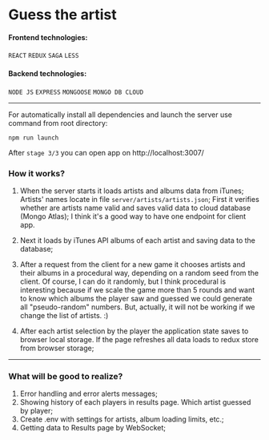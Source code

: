 # Guess the artist 

#### Frontend technologies:
`REACT`
`REDUX`
`SAGA`
`LESS`

#### Backend technologies:
`NODE JS`
`EXPRESS`
`MONGOOSE`
`MONGO DB CLOUD`

***

For automatically install all dependencies and launch the server use command from root directory:

`npm run launch`

After `stage 3/3` you can open app on http://localhost:3007/

### How it works?

1. When the server starts it loads artists and albums data from iTunes; Artists' names locate in file `server/artists/artists.json`; First it verifies whether are artists name valid and saves valid data to cloud database (Mongo Atlas); I think it's a good way to have one endpoint for client app.

2. Next it loads by iTunes API albums of each artist and saving data to the database;

3. After a request from the client for a new game it chooses artists and their albums in a procedural way, depending on a random seed from the client. Of course, I can do it randomly, but I think procedural is interesting
   because if we scale the game more than 5 rounds and want to know which albums the player saw and guessed we could generate all "pseudo-random" numbers. But, actually, it will not be working if we change the list of artists. :)
4. After each artist selection by the player the application state saves to browser local storage. If the page refreshes all data loads to redux store from browser storage;

***

### What will be good to realize?

1. Error handling and error alerts messages;
2. Showing history of each players in results page. Which artist guessed by player;
3. Create .env with settings for artists, album loading limits, etc.;
4. Getting data to Results page by WebSocket;
